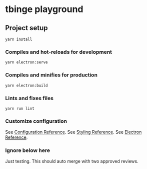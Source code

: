 # tbinge playground

## Project setup
```
yarn install
```

### Compiles and hot-reloads for development
```
yarn electron:serve
```

### Compiles and minifies for production
```
yarn electron:build
```

### Lints and fixes files
```
yarn run lint
```

### Customize configuration
See [Configuration Reference](https://cli.vuejs.org/config/).
See [Styling Reference](https://vuetifyjs.com/en/).
See [Electron Reference](https://www.electron.build/).


### Ignore below here

Just testing. This should auto merge with two approved reviews.
